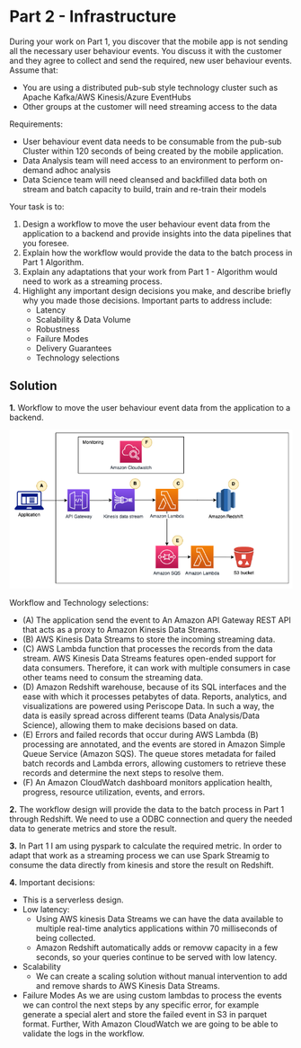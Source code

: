 # Part 2 - Infrastructure

During your work on Part 1, you discover that the mobile app is not sending all the necessary user behaviour events. You discuss it with the customer and they agree to collect and send the required, new user behaviour events.
Assume that:
- You are using a distributed pub-sub style technology cluster such as Apache Kafka/AWS Kinesis/Azure EventHubs 
- Other groups at the customer will need streaming access to the data

Requirements:

- User behaviour event data needs to be consumable from the pub-sub Cluster within 120 seconds of being created by the mobile application.
- Data Analysis team will need access to an environment to perform on-demand adhoc analysis
- Data Science team will need cleansed and backfilled data both on stream and batch capacity to build, train and re-train their models 

Your task is to: 
1. Design a workflow to move the user behaviour event data from the application to a backend and provide insights into the data pipelines that you foresee.
2. Explain how the workflow would provide the data to the batch process in Part 1 Algorithm. 
3. Explain any adaptations that your work from Part 1 - Algorithm would need to work as a streaming process.
4. Highlight any important design decisions you make, and describe briefly why you made those decisions. Important parts to address include:
    - Latency
    - Scalability & Data Volume
    - Robustness
    - Failure Modes
    - Delivery Guarantees
    - Technology selections

## Solution
**1.** Workflow to move the user behaviour event data from the application to a backend.

![diagram](diagram.png)

Workflow and Technology selections:
- (A) The application send the event to An Amazon API Gateway REST API that acts as a proxy to Amazon Kinesis Data Streams.
- (B) AWS Kinesis Data Streams to store the incoming streaming data.
- (C) AWS Lambda function that processes the records from the data stream. AWS Kinesis Data Streams features open-ended support for data consumers. Therefore, it can work with multiple consumers in case other teams need to consum the streaming data.
- (D) Amazon Redshift warehouse, because of its SQL interfaces and the ease with which it processes petabytes of data. Reports, analytics, and visualizations are powered using Periscope Data. In such a way, the data is easily spread across different teams (Data Analysis/Data Science), allowing them to make decisions based on data.
- (E) Errors and failed records that occur during AWS Lambda (B) processing are annotated, and the events are stored in Amazon Simple Queue Service (Amazon SQS). The queue stores metadata for failed batch records and Lambda errors, allowing customers to retrieve these records and determine the next steps to resolve them.
- (F) An Amazon CloudWatch dashboard monitors application health, progress, resource utilization, events, and errors. 

**2.** The workflow design will provide the data to the batch process in Part 1 through Redshift. We need to use a ODBC connection and query the needed data to generate metrics and store the result.

**3.** In Part 1 I am using pyspark to calculate the required metric. In order to adapt that work as a streaming process we can use Spark Streamig to consume the data directly from kinesis and store the result on Redshift.

**4.** Important decisions:
- This is a serverless design.
- Low latency:
    - Using AWS kinesis Data Streams we can have the data available to multiple real-time analytics applications within 70 milliseconds of being collected.
    - Amazon Redshift automatically adds or removw capacity in a few seconds, so your queries continue to be served with low latency. 
- Scalability
    - We can create a scaling solution without manual intervention to add and remove shards to AWS Kinesis Data Streams.
- Failure Modes
    As we are using custom lambdas to process the events we can control the next steps by any specific error, for example generate a special alert and store the failed event in S3 in parquet format. Further, With Amazon CloudWatch we are going to be able to validate the logs in the workflow.
